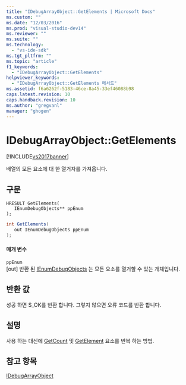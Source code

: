 ```yaml
---
title: "IDebugArrayObject::GetElements | Microsoft Docs"
ms.custom: ""
ms.date: "12/03/2016"
ms.prod: "visual-studio-dev14"
ms.reviewer: ""
ms.suite: ""
ms.technology: 
  - "vs-ide-sdk"
ms.tgt_pltfrm: ""
ms.topic: "article"
f1_keywords: 
  - "IDebugArrayObject::GetElements"
helpviewer_keywords: 
  - "IDebugArrayObject::GetElements 메서드"
ms.assetid: f6a6262f-5183-46ce-8a45-33ef46088b98
caps.latest.revision: 10
caps.handback.revision: 10
ms.author: "gregvanl"
manager: "ghogen"
---
```

# IDebugArrayObject::GetElements
[!INCLUDE[vs2017banner](../../../code-quality/includes/vs2017banner.md)]

배열의 모든 요소에 대 한 열거자를 가져옵니다.  
  
## 구문  
  
```cpp#  
HRESULT GetElements(   
   IEnumDebugObjects** ppEnum  
);  
```  
  
```c#  
int GetElements(  
   out IEnumDebugObjects ppEnum  
);  
```  
  
#### 매개 변수  
 `ppEnum`  
 \[out\] 반환 된 [IEnumDebugObjects](../../../extensibility/debugger/reference/ienumdebugobjects.md) 는 모든 요소를 열거할 수 있는 개체입니다.  
  
## 반환 값  
 성공 하면 S\_OK를 반환 합니다. 그렇지 않으면 오류 코드를 반환 합니다.  
  
## 설명  
 사용 하는 대신에 [GetCount](../../../extensibility/debugger/reference/idebugarrayobject-getcount.md) 및 [GetElement](../../../extensibility/debugger/reference/idebugarrayobject-getelement.md) 요소를 반복 하는 방법.  
  
## 참고 항목  
 [IDebugArrayObject](../../../extensibility/debugger/reference/idebugarrayobject.md)